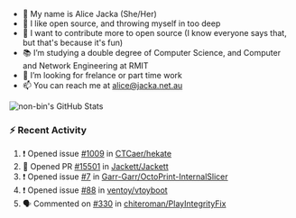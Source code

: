 - 👋 My name is Alice Jacka (She/Her)
- 💞️ I like open source, and throwing myself in too deep
- 🌱 I want to contribute more to open source (I know everyone says that, but that's because it's fun)
- 📚 I’m studying a double degree of Computer Science, and Computer and Network Engineering at RMIT
- 👀 I’m looking for frelance or part time work
- 📫 You can reach me at [alice@jacka.net.au][email]

<img alt="non-bin's GitHub Stats" src="https://github-readme-stats.vercel.app/api?username=non-bin&count_private=true&show_icons=true&theme=dark&hide_border=true" />

### :zap: Recent Activity

<!--START_SECTION:activity-->
1. ❗️ Opened issue [#1009](https://github.com/CTCaer/hekate/issues/1009) in [CTCaer/hekate](https://github.com/CTCaer/hekate)
2. 💪 Opened PR [#15501](https://github.com/Jackett/Jackett/pull/15501) in [Jackett/Jackett](https://github.com/Jackett/Jackett)
3. ❗️ Opened issue [#7](https://github.com/Garr-Garr/OctoPrint-InternalSlicer/issues/7) in [Garr-Garr/OctoPrint-InternalSlicer](https://github.com/Garr-Garr/OctoPrint-InternalSlicer)
4. ❗️ Opened issue [#88](https://github.com/ventoy/vtoyboot/issues/88) in [ventoy/vtoyboot](https://github.com/ventoy/vtoyboot)
5. 🗣 Commented on [#330](https://github.com/chiteroman/PlayIntegrityFix/issues/330) in [chiteroman/PlayIntegrityFix](https://github.com/chiteroman/PlayIntegrityFix)
<!--END_SECTION:activity-->


[website]: https://hihello.me/p/71c781e8-9bce-4bbe-923f-bb847fcbbebd "HiHello Card"
[email]: mailto:alice@jacka.net.au "alice@jacka.net.au"

<!--
**jamesgeorge007/jamesgeorge007** is a ✨ _special_ ✨ repository because its `README.md` (this file) appears on your GitHub profile.

Here are some ideas to get you started:

- 🌱 I’m currently learning ...
- 👯 I’m looking to collaborate on ...
- 🤔 I’m looking for help with ...
- 💬 Ask me about ...
- 😄 Pronouns: ...
- ⚡ Fun fact: ...
-->
